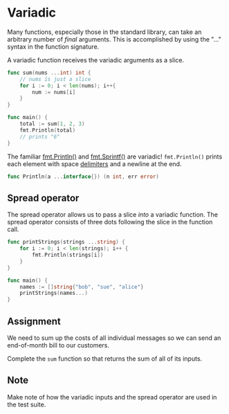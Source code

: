 # Variadic

Many functions, especially those in the standard library, can take an arbitrary number of _final_ arguments. This is accomplished by using the "..." syntax in the function signature.

A variadic function receives the variadic arguments as a slice.

```go
func sum(nums ...int) int {
    // nums is just a slice
    for i := 0; i < len(nums); i++{
        num := nums[i]
    }
}

func main() {
    total := sum(1, 2, 3)
    fmt.Println(total)
    // prints "6"
}
```

The familiar [fmt.Println()](https://pkg.go.dev/fmt#Println) and [fmt.Sprintf()](https://pkg.go.dev/fmt#Sprintf) are variadic! `fmt.Println()` prints each element with space [delimiters](https://www.dictionary.com/browse/delimited) and a newline at the end.

```go
func Println(a ...interface{}) (n int, err error)
```

## Spread operator

The spread operator allows us to pass a slice _into_ a variadic function. The spread operator consists of three dots following the slice in the function call.

```go
func printStrings(strings ...string) {
	for i := 0; i < len(strings); i++ {
		fmt.Println(strings[i])
	}
}

func main() {
    names := []string{"bob", "sue", "alice"}
    printStrings(names...)
}
```

## Assignment

We need to sum up the costs of all individual messages so we can send an end-of-month bill to our customers.

Complete the `sum` function so that returns the sum of all of its inputs.

## Note

Make note of how the variadic inputs and the spread operator are used in the test suite.
